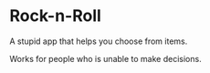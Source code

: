 Rock-n-Roll
===========

A stupid app that helps you choose from items.

Works for people who is unable to make decisions.
